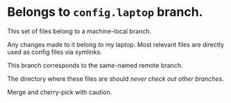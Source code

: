 # Belongs to `config.laptop` branch.

This set of files belong to a machine-local branch.

Any changes made to it belong to my laptop. Most relevant files
are directly used as config files via symlinks.

This branch corresponds to the same-named remote branch.

The directory where these files are should _never check out
other branches_. 

Merge and cherry-pick with caution.
